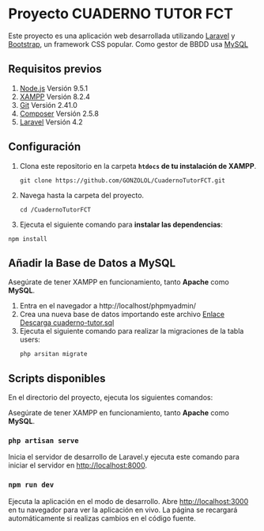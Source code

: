 # Proyecto CUADERNO TUTOR FCT

Este proyecto es una aplicación web desarrollada utilizando [Laravel](https://laravel.com/docs/4.2#install-laravel) y [Bootstrap](https://getbootstrap.com/), un framework CSS popular. Como gestor de BBDD usa [MySQL](https://www.mysql.com/)

## Requisitos previos

1. [Node.js](https://nodejs.org/) Versión 9.5.1
2. [XAMPP](https://www.apachefriends.org/index.html) Versión 8.2.4
3. [Git](https://git-scm.com/downloads) Versión 2.41.0
4. [Composer](https://getcomposer.org/download/) Versión 2.5.8
5. [Laravel](https://laravel.com/docs/4.2#install-laravel) Versión 4.2

## Configuración

1. Clona este repositorio en la carpeta **`htdocs` de tu instalación de XAMPP**.
   ```shell
   git clone https://github.com/GONZOLOL/CuadernoTutorFCT.git
   ```
3. Navega hasta la carpeta del proyecto.
    ```shell
   cd /CuadernoTutorFCT
   ```
5. Ejecuta el siguiente comando para **instalar las dependencias**:
```shell
npm install
```
## Añadir la Base de Datos a MySQL

Asegúrate de tener XAMPP en funcionamiento, tanto **Apache** como **MySQL**.

1. Entra en el navegador a http://localhost/phpmyadmin/
2. Crea una nueva base de datos importando este archivo
   [Enlace Descarga cuaderno-tutor.sql](./database/cuaderno_tutor.sql)
3. Ejecuta el siguiente comando para realizar la migraciones de la tabla users:
   ```shell
   php arsitan migrate
   ```
   

Scripts disponibles
------------------

En el directorio del proyecto, ejecuta los siguientes comandos:

Asegúrate de tener XAMPP en funcionamiento, tanto **Apache** como **MySQL**.

### `php artisan serve`

Inicia el servidor de desarrollo de Laravel.y ejecuta este comando para iniciar el servidor en [http://localhost:8000](http://localhost:8000).

### `npm run dev`

Ejecuta la aplicación en el modo de desarrollo. Abre [http://localhost:3000](http://localhost:3000) en tu navegador para ver la aplicación en vivo. La página se recargará automáticamente si realizas cambios en el código fuente.


